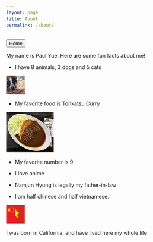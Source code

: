 ```yaml
---
layout: page
title: About
permalink: /about/
---
```


<a href="index.md">
<button> Home </button>
</a>

My name is Paul Yue.
Here are some fun facts about me!


- I have 8 animals; 3 dogs and 5 cats
<img src="/images/catNDogpic.jpg" alt="Cat and Dog" style ="width:50px; height:50px;">

- My favorite food is Tonkatsu Curry
<img src="/images/128px-Pork_cutlet_curry_rice_of_Katsuya.jpg" alt="Tonkatsu Curry" style="width:50; height:50">

- My favorite number is 9

- I love anime

- Namjun Hyung is legally my father-in-law

- I am half chinese and half vietnamese.
<img src="/images/Screenshot 2024-12-12 12.14.22 PM.png" alt="Flag of Vietnam and China combined" style="width:50px; height:50px;">

I was born in California, and have lived here my whole life



